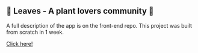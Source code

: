 ## 🌱 Leaves - A plant lovers community 🌿

A full description of the app is on the front-end repo.
This project was built from scratch in 1 week.

[Click here!](https://github.com/TSKraak/Leaves-client)
